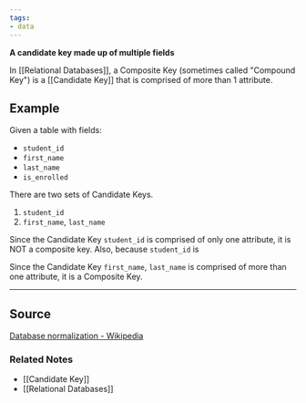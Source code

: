 ```yaml
---
tags:
- data
---
```

**A candidate key made up of multiple fields**

In [[Relational Databases]], a Composite Key (sometimes called "Compound Key") is a [[Candidate Key]] that is comprised of more than 1 attribute.

## Example

Given a table with fields:

- `student_id`
- `first_name`
- `last_name`
- `is_enrolled`

There are two sets of Candidate Keys.

1. `student_id`
2. `first_name`, `last_name`

Since the Candidate Key `student_id` is comprised of only one attribute, it is NOT a composite key. Also, because `student_id` is  

Since the Candidate Key `first_name`, `last_name` is comprised of more than one attribute, it is a Composite Key.

---

## Source

[Database normalization - Wikipedia](https://en.wikipedia.org/wiki/Database_normalization)

### Related Notes
- [[Candidate Key]] 
- [[Relational Databases]]